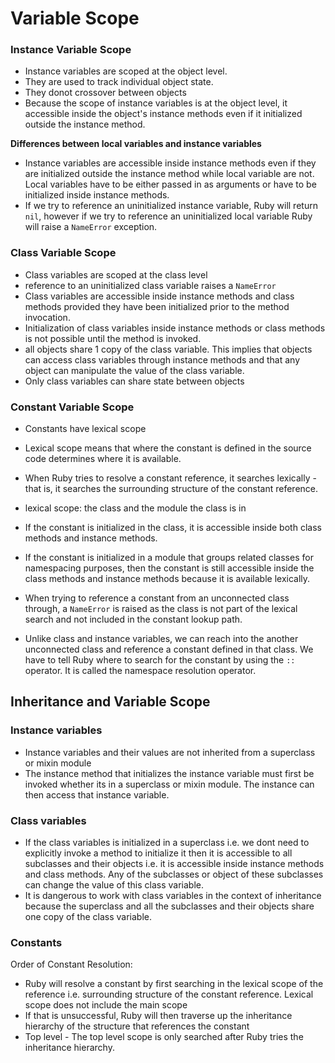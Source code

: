 # Variable Scope

### Instance Variable Scope

- Instance variables are scoped at the object level.
- They are used to track individual object state.
- They donot crossover between objects
- Because the scope of instance variables is at the object level, it accessible inside the object's instance methods even if it initialized outside the instance method.

__Differences between local variables and instance variables__

- Instance variables are accessible inside instance methods even if they are initialized outside the instance method while local variable are not. Local variables have to be either passed in as arguments or have to be initialized inside instance methods.
- If we try to reference an uninitialized instance variable, Ruby will return `nil`, however if we try to reference an uninitialized local variable Ruby will raise a `NameError` exception. 

### Class Variable Scope

- Class variables are scoped at the class level
- reference to an uninitialized class variable raises a `NameError`
- Class variables are accessible inside instance methods and class methods provided they have been initialized prior to the method invocation.
- Initialization of class variables inside instance methods or class methods is not possible until the method is invoked. 
- all objects share 1 copy of the class variable. This implies that objects can access class variables through instance methods and that any object can manipulate the value of the class variable.
- Only class variables can share state between objects

### Constant Variable Scope

- Constants have lexical scope
- Lexical scope means that where the constant is defined in the source code determines where it is available.
- When Ruby tries to resolve a constant reference, it searches lexically - that is, it searches the surrounding structure of the constant reference. 
- lexical scope: the class and the module the class is in
- If the constant is initialized in the class, it is accessible inside both class methods and instance methods.
- If the constant is initialized in a module that groups related classes for namespacing purposes, then the constant is still accessible inside the class methods and instance methods because it is available lexically. 

- When trying to reference a constant from an unconnected class through, a `NameError` is raised as the class is not part of the lexical search and not included in the constant lookup path. 

- Unlike class and instance variables, we can reach into the another unconnected class and reference a constant defined in that class. We have to tell Ruby where to search for the constant by using the `::` operator. It is called the namespace resolution operator.

## Inheritance and Variable Scope

### Instance variables

- Instance variables and their values are not inherited from a superclass or mixin module
- The instance method that initializes the instance variable must first be invoked whether its in a superclass or mixin module. The instance can then access that instance variable.

### Class variables

- If the class variables is initialized in a superclass i.e. we dont need to explicitly invoke a method to initialize it then it is accessible to all subclasses and their objects i.e. it is accessible inside instance methods and class methods. Any of the subclasses or object of these subclasses can change the value of this class variable.
- It is dangerous to work with class variables in the context of inheritance because the superclass and all the subclasses and their objects share one copy of the class variable.

### Constants

Order of Constant Resolution:

- Ruby will resolve a constant by first searching in the lexical scope of the reference i.e. surrounding structure of the constant reference. Lexical scope does not include the main scope
- If that is unsuccessful, Ruby will then traverse up the inheritance hierarchy of the structure that references the constant
- Top level - The top level scope is only searched after Ruby tries the inheritance hierarchy.
